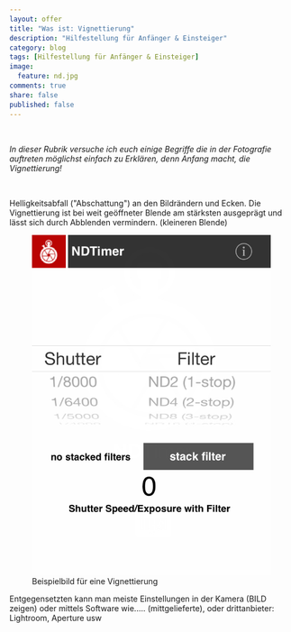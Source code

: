 ```yaml
---
layout: offer
title: "Was ist: Vignettierung"
description: "Hilfestellung für Anfänger & Einsteiger"
category: blog
tags: [Hilfestellung für Anfänger & Einsteiger]
image:
  feature: nd.jpg
comments: true
share: false
published: false
---
```

 
  


    



*In dieser Rubrik versuche ich euch einige Begriffe die in der Fotografie auftreten möglichst einfach zu Erklären, denn Anfang macht, die Vignettierung!* 
 
  


    









Helligkeitsabfall ("Abschattung") an den Bildrändern und Ecken. 
Die Vignettierung ist bei weit geöffneter Blende am stärksten ausgeprägt und lässt sich durch Abblenden vermindern.
(kleineren Blende)


<figure>
<img src="/images/nd2.jpg"/>
<figcaption>Beispielbild für eine Vignettierung </figcaption>
</figure>


Entgegensetzten kann man meiste Einstellungen in der Kamera (BILD zeigen)
oder mittels Software wie..... (mittgelieferte), oder drittanbieter: Lightroom, Aperture usw

